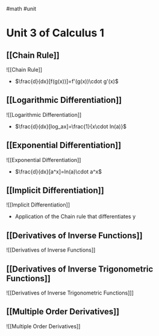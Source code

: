#math #unit 
# Unit 3 of Calculus 1
## [[Chain Rule]]
![[Chain Rule]]
- $\frac{d}{dx}[f(g(x))]=f'(g(x))\cdot g'(x)$
## [[Logarithmic Differentiation]]
![[Logarithmic Differentiation]]
- $\frac{d}{dx}[log_ax]=\frac{1}{x\cdot ln(a)}$
## [[Exponential Differentiation]]
![[Exponential Differentiation]]
- $\frac{d}{dx}[a^x]=ln(a)\cdot a^x$
## [[Implicit Differentiation]]
![[Implicit Differentiation]]
- Application of the Chain rule that differentiates y
## [[Derivatives of Inverse Functions]]
![[Derivatives of Inverse Functions]]

## [[Derivatives of Inverse Trigonometric Functions]]
![[Derivatives of Inverse Trigonometric Functions]]]
## [[Multiple Order Derivatives]]
![[Multiple Order Derivatives]]